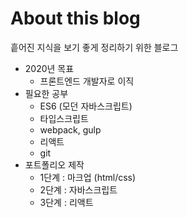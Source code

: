 # About this blog

흩어진 지식을 보기 좋게 정리하기 위한 블로그

* 2020년 목표
  * 프론트엔드 개발자로 이직
* 필요한 공부
  * ES6 \(모던 자바스크립트\)
  * 타입스크립트
  * webpack, gulp
  * 리액트
  * git
* 포트폴리오 제작
  * 1단계 : 마크업 \(html/css\)
  * 2단계 : 자바스크립트
  * 3단계 : 리액트

